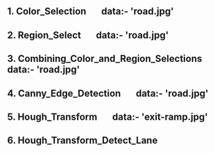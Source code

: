## 1. Color_Selection    &nbsp; &nbsp; &nbsp;  data:- 'road.jpg'
## 2. Region_Select      &nbsp; &nbsp; &nbsp;  data:- 'road.jpg'
## 3. Combining_Color_and_Region_Selections &nbsp; &nbsp; &nbsp;  data:- 'road.jpg'
## 4. Canny_Edge_Detection      &nbsp; &nbsp; &nbsp;  data:- 'road.jpg'
## 5. Hough_Transform      &nbsp; &nbsp; &nbsp;  data:- 'exit-ramp.jpg'
## 6. Hough_Transform_Detect_Lane
